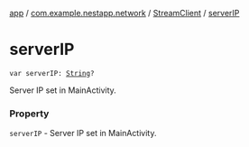 [app](../../index.md) / [com.example.nestapp.network](../index.md) / [StreamClient](index.md) / [serverIP](./server-i-p.md)

# serverIP

`var serverIP: `[`String`](https://kotlinlang.org/api/latest/jvm/stdlib/kotlin/-string/index.html)`?`

Server IP set in MainActivity.

### Property

`serverIP` - Server IP set in MainActivity.